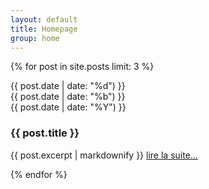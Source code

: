 ```yaml
---
layout: default
title: Homepage
group: home
---
```


{% for post in site.posts limit: 3 %}

<article>
	<summary>
		<div class="day">{{ post.date | date: "%d") }}</div>
		<div class="month">{{ post.date | date: "%b") }}</div>
		<div class="year">{{ post.date | date: "%Y") }}</div>
	</summary>
    <section>
		<h1>{{ post.title }}</h1>
		{{ post.excerpt | markdownify }}
		<a class="readMore" href="{{ post.url }}">lire la suite...</a>
	</section>
</article>

{% endfor %}